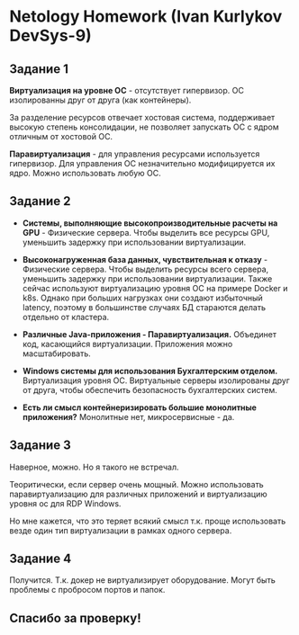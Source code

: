 
# Netology Homework (Ivan Kurlykov DevSys-9)

## Задание 1

**Виртуализация на уровне ОС** - отсутствует гипервизор. ОС изолированны друг от друга (как контейнеры).
  
  За разделение ресурсов отвечает хостовая система, поддерживает высокую степень консолидации, не позволяет запускать ОС с ядром отличным от хостовой ОС.
  
**Паравиртуализация** - для управления ресурсами используется гипервизор. Для управления ОС незначительно модифицируется их ядро. Можно использовать любую ОС.

## Задание 2

- **Системы, выполняющие высокопроизводительные расчеты на GPU** - Физические сервера. Чтобы выделить все ресурсы GPU, уменьшить задержку при использовании виртуализации.
  
- **Высоконагруженная база данных, чувствительная к отказу** - Физические сервера. Чтобы выделить ресурсы всего сервера, уменьшить задержку при использовании виртуализации. Также сейчас используют виртуализацию уровня ОС на примере Docker и k8s. Однако при больших нагрузках они создают избыточный latency, поэтому в большинстве случаях БД стараются делать отдельно от кластера.
  
- **Различные Java-приложения - Паравиртуализация.** Объединет код, касающийся виртуализации. Приложения можно масштабировать.
  
- **Windows системы для использования Бухгалтерским отделом.** Виртуализация уровня ОС. Виртуальные серверы изолированы друг от друга, чтобы обеспечить безопасность бухгалтерских систем.

- **Есть ли смысл контейнеризировать большие монолитные приложения?** Монолитные нет, микросервисные - да.

## Задание 3

Наверное, можно. Но я такого не встречал. 

Теоритически, если сервер очень мощный. Можно использовать паравиртуализацию для различных приложений и виртуализацию уровня ос для RDP Windows. 

Но мне кажется, что это теряет всякий смысл т.к. проще использовать везде один тип виртуализации в рамках одного сервера.

## Задание 4

Получится. Т.к. докер не виртуализирует оборудование. Могут быть проблемы с пробросом портов и папок.

## Спасибо за проверку!
